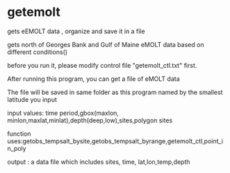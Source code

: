 getemolt
========

gets eEMOLT data , organize and save it in a file


gets north of Georges Bank and Gulf of Maine eMOLT data based on different conditions()

before you run it, please modify control file "getemolt_ctl.txt" first.

After running this program, you can get a file of eMOLT data

The  file will be saved in same folder as this program named by the smallest latitude you input

input values: time period,gbox(maxlon, minlon,maxlat,minlat),depth(deep,low),sites,polygon sites

function uses:getobs_tempsalt_bysite,getobs_tempsalt_byrange,getemolt_ctl,point_in_poly

output : a data file which includes sites, time, lat,lon,temp,depth

